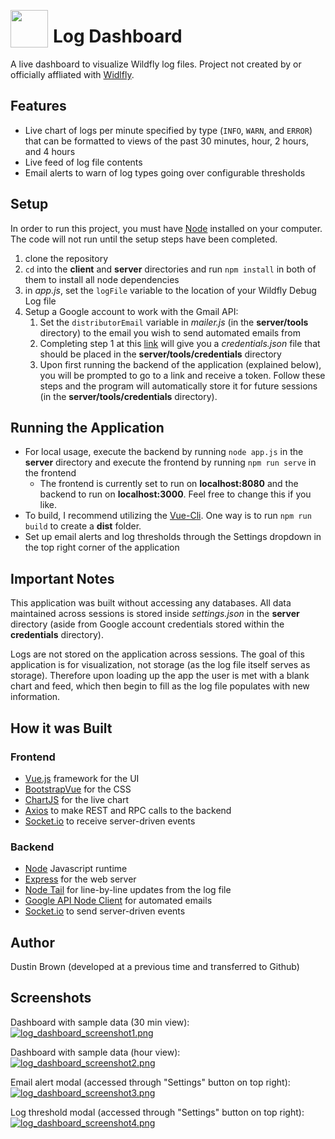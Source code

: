 <a href="https://imgbb.com/"><img src="https://image.ibb.co/k2ikd9/Logo_Makr_5l_W9_Nf.png" border="0" width="60" align="left" style="padding-right: 5px"></a>
# Log Dashboard

A live dashboard to visualize Wildfly log files. Project not created by or officially affliated with [Widlfly](http://www.wildfly.org/).

## Features
- Live chart of logs per minute specified by type (`INFO`, `WARN`, and `ERROR`) that can be formatted to views of the past 30 minutes, hour, 2 hours, and 4 hours
- Live feed of log file contents
- Email alerts to warn of log types going over configurable thresholds

## Setup
In order to run this project, you must have [Node](https://nodejs.org/en/) installed on your computer. The code will not run until the setup steps have been completed.
1. clone the repository
2. `cd` into the **client** and **server** directories and run `npm install` in both of them to install all node dependencies
3. in *app.js*, set the `logFile` variable to the location of your Wildfly Debug Log file
4. Setup a Google account to work with the Gmail API:
    1. Set the `distributorEmail` variable in *mailer.js* (in the **server/tools** directory) to the email you wish to send automated emails from
    2. Completing step 1 at this [link](https://developers.google.com/gmail/api/quickstart/js) will give you a *credentials.json* file that should be placed in the **server/tools/credentials** directory
    3. Upon first running the backend of the application (explained below), you will be prompted to go to a link and receive a token. Follow these steps and the program will automatically store it for future sessions (in the **server/tools/credentials** directory).

## Running the Application
- For local usage, execute the backend by running `node app.js` in the **server** directory and execute the frontend by running `npm run serve` in the frontend
  - The frontend is currently set to run on **localhost:8080** and the backend to run on **localhost:3000**. Feel free to change this if you like.
- To build, I recommend utilizing the [Vue-Cli](https://cli.vuejs.org/guide/). One way is to run `npm run build` to create a **dist** folder.
- Set up email alerts and log thresholds through the Settings dropdown in the top right corner of the application

## Important Notes
This application was built without accessing any databases. All data maintained across sessions is stored inside *settings.json* in the **server** directory (aside from Google account credentials stored within the **credentials** directory).

Logs are not stored on the application across sessions. The goal of this application is for visualization, not storage (as the log file itself serves as storage). Therefore upon loading up the app the user is met with a blank chart and feed, which then begin to fill as the log file populates with new information.

## How it was Built

### Frontend
- [Vue.js](https://vuejs.org/) framework for the UI
- [BootstrapVue](https://bootstrap-vue.js.org/) for the CSS
- [ChartJS](https://www.chartjs.org/) for the live chart
- [Axios](https://www.npmjs.com/package/axios) to make REST and RPC calls to the backend
- [Socket.io](https://socket.io/) to receive server-driven events

### Backend
- [Node](https://nodejs.org/en/) Javascript runtime
- [Express](https://expressjs.com/) for the web server
- [Node Tail](https://github.com/lucagrulla/node-tail) for line-by-line updates from the log file
- [Google API Node Client](https://github.com/google/google-api-nodejs-client) for automated emails
- [Socket.io](https://socket.io/) to send server-driven events

## Author
Dustin Brown (developed at a previous time and transferred to Github)

## Screenshots
Dashboard with sample data (30 min view):
[![log_dashboard_screenshot1.png](https://i.postimg.cc/Qxyr2qt7/log_dashboard_screenshot1.png)](https://postimg.cc/zVKMWKTD)

Dashboard with sample data (hour view):
[![log_dashboard_screenshot2.png](https://i.postimg.cc/9Fz6YqpQ/log_dashboard_screenshot2.png)](https://postimg.cc/HVDvpnRq)

Email alert modal (accessed through "Settings" button on top right):
[![log_dashboard_screenshot3.png](https://i.postimg.cc/nLKghKH0/log_dashboard_screenshot3.png)](https://postimg.cc/rdmQhrRr)

Log threshold modal (accessed through "Settings" button on top right):
[![log_dashboard_screenshot4.png](https://i.postimg.cc/rssPjv5P/log_dashboard_screenshot4.png)](https://postimg.cc/64sc5bjr)